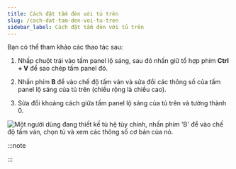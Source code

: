 ```yaml
---
title: Cách đặt tấm đèn với tủ trên
slug: /cach-dat-tam-den-voi-tu-tren
sidebar_label: Cách đặt tấm đèn với tủ trên
---
```


Bạn có thể tham khảo các thao tác sau:

1. Nhấp chuột trái vào tấm panel lộ sáng, sau đó nhấn giữ tổ hợp phím **Ctrl + V** để sao chép tấm panel đó.

2. Nhấn phím **B** để vào chế độ tấm ván và sửa đổi các thông số của tấm panel lộ sáng của tủ trên (chiều rộng là chiều cao).

3. Sửa đổi khoảng cách giữa tấm panel lộ sáng của tủ trên và tường thành 0.

![Một người dùng đang thiết kế tủ hệ tùy chỉnh, nhấn phím 'B' để vào chế độ tấm ván, chọn tủ và xem các thông số cơ bản của nó.](https://storage.googleapis.com/jegavn_kb/images/473b4c3c-f8eb-4e84-b19e-54e7b1bfd626.png)

:::note

:::